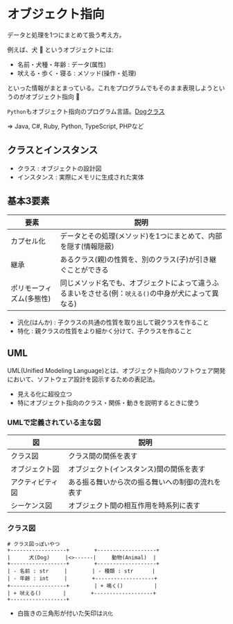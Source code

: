 # オブジェクト指向

データと処理を1つにまとめて扱う考え方。

例えば、犬 :dog: というオブジェクトには:

- 名前・犬種・年齢 : データ(属性)
- 吠える・歩く・寝る : メソッド(操作・処理)

といった情報がまとまっている。これをプログラムでもそのまま表現しようというのがオブジェクト指向 :dog:

`Python`もオブジェクト指向のプログラム言語。[Dogクラス](../python/dog.py)

=> Java, C#, Ruby, Python, TypeScript, PHPなど

## クラスとインスタンス

- クラス : オブジェクトの設計図
- インスタンス : 実際にメモリに生成された実体

## 基本3要素

| 要素                     | 説明                                                                                                 |
|--------------------------|------------------------------------------------------------------------------------------------------|
| カプセル化               | データとその処理(メソッド)を1つにまとめて、内部を隠す(情報隠蔽)                                      |
| 継承                     | あるクラス(親)の性質を、別のクラス(子)が引き継ぐことができる                                         |
| ポリモーフィズム(多態性) | 同じメソッド名でも、オブジェクトによって違うふるまいをさせる(例：`吠える()`の中身が犬によって異なる) |

- 汎化(はんか) : 子クラスの共通の性質を取り出して親クラスを作ること
- 特化 : 親クラスの性質をより細かく分けて、子クラスを作ること

## UML

UML(Unified Modeling Language)とは、オブジェクト指向のソフトウェア開発において、ソフトウェア設計を図示するための表記法。

- 見える化に超役立つ
- 特にオブジェクト指向のクラス・関係・動きを説明するときに使う

### UMLで定義されている主な図

| 図               | 説明                                             |
|------------------|--------------------------------------------------|
| クラス図         | クラス間の関係を表す                             |
| オブジェクト図   | オブジェクト(インスタンス)間の関係を表す         |
| アクティビティ図 | ある振る舞いから次の振る舞いへの制御の流れを表す |
| シーケンス図     | オブジェクト間の相互作用を時系列に表す           |


### クラス図

```
# クラス図っぽいやつ
+------------------+        +-------------------+
|      犬(Dog)     |<>------|     動物(Animal)  |
+------------------+        +-------------------+
| - 名前 : str     |        | - 種類 : str      |
| - 年齢 : int     |        +-------------------+
+------------------+        | + 鳴く()          |
| + 吠える()       |        +-------------------+
+------------------+
```

- 白抜きの三角形が付いた矢印は`汎化`

